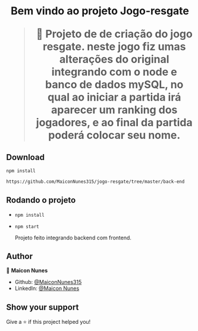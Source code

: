 
<h1 align="center">Bem vindo ao projeto Jogo-resgate

> 🦀 Projeto de de criação do jogo resgate. neste jogo fiz umas alterações do original integrando com o node e banco de dados mySQL, no qual ao iniciar a partida irá aparecer um ranking dos jogadores, e ao final da partida poderá colocar seu nome.
  
## Download
  
  ```sh
npm install
```
  
```sh
https://github.com/MaiconNunes315/jogo-resgate/tree/master/back-end
```
 ## Rodando o projeto

- `npm install`
- `npm start` 
  
  Projeto feito integrando backend com frontend.
  

## Author

👤 **Maicon Nunes**

- Github: [@MaiconNunes315](https://github.com/MaiconNunes315)
- LinkedIn: [@Maicon Nunes](https://www.linkedin.com/in/maicon-nunes-978454110/)

## Show your support

Give a ⭐️ if this project helped you!
